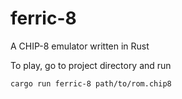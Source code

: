 # ferric-8
A CHIP-8 emulator written in Rust

To play, go to project directory and run 

```
cargo run ferric-8 path/to/rom.chip8
```
